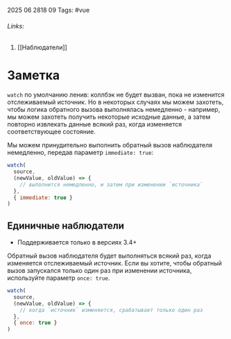 2025 06 2818 09
Tags: #vue 
###### Links: 
1) [[Наблюдатели]]
# Заметка
`watch` по умолчанию ленив: коллбэк не будет вызван, пока не изменится отслеживаемый источник. Но в некоторых случаях мы можем захотеть, чтобы логика обратного вызова выполнялась немедленно - например, мы можем захотеть получить некоторые исходные данные, а затем повторно извлекать данные всякий раз, когда изменяется соответствующее состояние.

Мы можем принудительно выполнить обратный вызов наблюдателя немедленно, передав параметр `immediate: true`:
```js
watch(
  source,
  (newValue, oldValue) => {
    // выполнится немедленно, и затем при изменении `источника`
  },
  { immediate: true }
)
```
## Единичные наблюдатели
- Поддерживается только в версиях 3.4+

Обратный вызов наблюдателя будет выполняться всякий раз, когда изменяется отслеживаемый источник. Если вы хотите, чтобы обратный вызов запускался только один раз при изменении источника, используйте параметр `once: true`.
```js
watch(
  source,
  (newValue, oldValue) => {
    // когда `источник` изменяется, срабатывает только один раз
  },
  { once: true }
)
```
